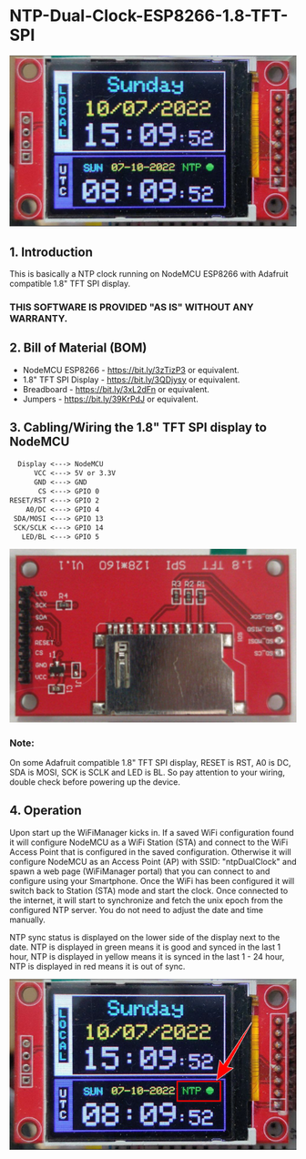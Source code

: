 # NTP-Dual-Clock-ESP8266-1.8-TFT-SPI

![dual clock](https://github.com/kemploe/NTP-Dual-Clock-ESP8266-1.8-TFT-SPI/blob/main/images/2022-07-10_151118.png)

## 1. Introduction

This is basically a NTP clock running on NodeMCU ESP8266 with Adafruit compatible 1.8" TFT SPI display.

### THIS SOFTWARE IS PROVIDED "AS IS" WITHOUT ANY WARRANTY.

## 2. Bill of Material (BOM)

   - NodeMCU ESP8266 - https://bit.ly/3zTizP3 or equivalent.
   - 1.8" TFT SPI Display - https://bit.ly/3QDjysy or equivalent.
   - Breadboard - https://bit.ly/3xL2dFn or equivalent.
   - Jumpers - https://bit.ly/39KrPdJ or equivalent.

## 3. Cabling/Wiring the 1.8" TFT SPI display to NodeMCU
      Display <---> NodeMCU
          VCC <---> 5V or 3.3V
          GND <---> GND
           CS <---> GPIO 0
    RESET/RST <---> GPIO 2
        A0/DC <---> GPIO 4
     SDA/MOSI <---> GPIO 13
     SCK/SCLK <---> GPIO 14
       LED/BL <---> GPIO 5

![1.8" TFT SPI Display](https://github.com/kemploe/NTP-Dual-Clock-ESP8266-1.8-TFT-SPI/blob/main/images/2022-07-01_082841.png)

### Note: 
On some Adafruit compatible 1.8" TFT SPI display, RESET is RST, A0 is DC, SDA is MOSI, SCK is SCLK and LED is BL. So pay attention to your wiring, double check before powering up the device.

## 4. Operation
Upon start up the WiFiManager kicks in. If a saved WiFi configuration found it will configure NodeMCU as a WiFi Station (STA) and connect to the WiFi Access Point that is configured in the saved configuration. Otherwise it will configure NodeMCU as an Access Point (AP) with SSID: "ntpDualClock" and spawn a web page (WiFiManager portal) that you can connect to and configure using your Smartphone. Once the WiFi has been configured it will switch back to Station (STA) mode and start the clock.
Once connected to the internet, it will start to synchronize and fetch the unix epoch from the configured NTP server. You do not need to adjust the date and time manually.

NTP sync status is displayed on the lower side of the display next to the date. NTP is displayed in green means it is good and synced in the last 1 hour, NTP is displayed in yellow means it is synced in the last 1 - 24 hour, NTP is displayed in red means it is out of sync.

![](https://github.com/kemploe/NTP-Dual-Clock-ESP8266-1.8-TFT-SPI/blob/main/images/2022-07-10_151118-1.png)

